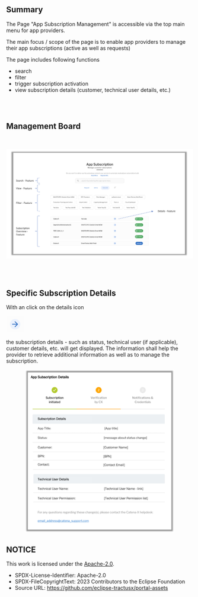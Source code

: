 ## Summary

The Page "App Subscription Management" is accessible via the top main menu for app providers.

The main focus / scope of the page is to enable app providers to manage their app subscriptions (active as well as requests)

The page includes following functions

- search
- filter
- trigger subscription activation
- view subscription details (customer, technical user details, etc.)

<br>
<br>

## Management Board

<br>

<p align="center">
  <img width="1200" alt="image" src="https://raw.githubusercontent.com/eclipse-tractusx/portal-assets/main/docs/static/app-subscription-overview.png">
</p>

<br>
<br>

## Specific Subscription Details

With an click on the details icon

<img width="47" alt="image" src="https://raw.githubusercontent.com/eclipse-tractusx/portal-assets/main/docs/static/button-arrow.png">

the subscription details - such as status, technical user (if applicable), customer details, etc. will get displayed.
The information shall help the provider to retrieve additional information as well as to manage the subscription.

<p align="center">
  <img width="404" alt="image" src="https://raw.githubusercontent.com/eclipse-tractusx/portal-assets/main/docs/static/app-subscription-details.png">
</p>

## NOTICE

This work is licensed under the [Apache-2.0](https://www.apache.org/licenses/LICENSE-2.0).

- SPDX-License-Identifier: Apache-2.0
- SPDX-FileCopyrightText: 2023 Contributors to the Eclipse Foundation
- Source URL: https://github.com/eclipse-tractusx/portal-assets
